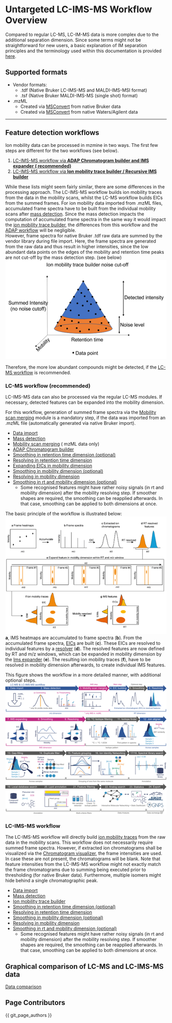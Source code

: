 # Untargeted LC-IMS-MS Workflow Overview

Compared to regular LC-MS, LC-IM-MS data is more complex due to the additional separation dimension.
Since some terms might not be straightforward for new users, a basic explanation of IM separation
principles and the terminology used within this documentation is
provided [here](../../terminology/ion-mobility-terminology.md).

## Supported formats

* Vendor formats:
    * .tdf (Native Bruker LC-IMS-MS and MALDI-IMS-MSI format)
    * .tsf (Native Bruker MALDI-IMS-MS (single shot) format)
* .mzML
    * Created via [MSConvert](https://proteowizard.sourceforge.io/download.html) from native Bruker
      data
    * Created via [MSConvert](https://proteowizard.sourceforge.io/download.html) from native
      Waters/Agilent data

***

## Feature detection workflows

Ion mobility data can be processed in mzmine in two ways. The first few steps are different for
the two workflows (see below).

1. [LC-IMS-MS workflow via **ADAP Chromatogram builder and IMS expander** **(
   recommended)**](#lc-ms-workflow-recommended)
2. [LC-IMS-MS workflow via **Ion mobility trace builder / Recursive IMS
   builder**](#lc-ims-ms-workflow)

While these lists might seem fairly similar, there are some differences in the processing approach.
The LC-IMS-MS workflow builds ion mobility traces from the data in the mobility scans, whilst the
LC-MS workflow builds EICs from the summed frames. For ion mobility data imported from .mzML files,
accumulated frame spectra have to be built from the individual mobility scans
after [mass detection](../../module_docs/featdet_mass_detection/mass-detection.md). Since the mass
detection impacts the computation of accumulated frame spectra in the same way it would impact
the [ion mobility trace builder](#lc-ims-ms-workflow), the differences from this workflow and
the [ADAP workflow](#lc-ms-workflow-recommended) will be negligible.  
However, frame spectra for native Bruker .tdf raw data are summed by the vendor library during file
import. Here, the frame spectra are generated from the raw data and thus result in higher
intensities, since the low abundant data points on the edges of the mobility and retention time
peaks are not cut-off by the mass detection step. (see below)
![noise cutoff](noise_cutoff.png)

Therefore, the more low abundant compounds might be detected, if
the [LC-MS workflow](#lc-ims-ms-workflow) is recommended.

### LC-MS workflow (recommended)

LC-IMS-MS data can also be processed via the regular LC-MS modules. If necessary, detected features
can be expanded into the mobility dimension.

For this workflow, generation of summed frame spectra via
the [Mobility scan merging](../../module_docs/featdet_mobility_scan_merging/mobility-scan-merging.md)
module
is a mandatory step, if the data was imported from an .mzML file (automatically generated via native
Bruker import).

- [Data import](../../module_docs/io/data-import.md#ms-data)
- [Mass detection](../../module_docs/featdet_mass_detection/mass-detection.md)
- [Mobility scan merging](../../module_docs/featdet_mobility_scan_merging/mobility-scan-merging.md) (
  mzML
  data only)
- [ADAP Chromatogram builder](../../module_docs/lc-ms_featdet/featdet_adap_chromatogram_builder/adap-chromatogram-builder.md)
- [Smoothing in retention time dimension (optional)](../../module_docs/featdet_smoothing/smoothing.md)
- [Resolving in retention time dimension](../../module_docs/featdet_resolver_local_minimum/local-minimum-resolver.md)
- [Expanding EICs in mobility dimension](../../module_docs/lc-ims-ms_featdet/featdet_ims_expander/ims-expander.md)
- [Smoothing  in mobility dimension (optional)](../../module_docs/featdet_smoothing/smoothing.md#mobility-dimension)
- [Resolving in mobility dimension](../../module_docs/featdet_resolver_local_minimum/local-minimum-resolver.md#resolving-the-ion-mobility-dimension)
- [Smoothing in rt and mobility dimension (optional)](../../module_docs/featdet_smoothing/smoothing.md)
    - Some recognised features might have rather noisy signals (in rt and mobility dimension) after
      the mobility resolving step. If smoother shapes are required, the smoothing can be reapplied
      afterwards. In that case, smoothing can be applied to both dimensions at once.

The basic principle of the workflow is illustrated below:
![IMS_adap_workflow_01.png](IMS_adap_workflow_01.png)
**a**, IMS heatmaps are accumulated to frame spectra (**b**). From the accumulated frame
spectra, [EICs](../../terminology/general-terminology.md#extracted-ion-chromatogram) are built (**c**).
These EICs are resolved to individual features
by a [resolver](../../module_docs/featdet_resolver_local_minimum/local-minimum-resolver.md) (**d**).
The resolved features are now defined by RT and m/z windows, which can be expanded in mobility
dimension by
the [Ims expander](../../module_docs/lc-ims-ms_featdet/featdet_ims_expander/ims-expander.md) (**e**).
The resulting ion mobility traces (**f**), have to be resolved in mobility dimension afterwards, to
create individual IMS features.


This figure shows the workflow in a more detailed manner, with additional optional steps.
![workflow-image](../lcmsworkflow/mzmine_workflows_1_lc.png)

### LC-IMS-MS workflow

The LC-IMS-MS workflow will directly
build [ion mobility traces](../../terminology/ion-mobility-terminology.md#ion-mobility-trace) from
the raw data in the mobility scans. This workflow does not necessarily require summed frame spectra.
However, if extracted ion chromatograms shall be visualized via
the [Chromatogram visualizer](../../visualization_modules/raw_data_overview/raw_data_additional.md#chromatogram-plot),
the frame
intensities are used. In case these are not present, the chromatograms will be blank. Note that
feature intensities from the LC-IMS-MS workflow might not exactly match the frame chromatograms due
to summing being executed prior to thresholding (for native Bruker data). Furthermore, multiple
isomers might hide behind a single chromatographic peak.

- [Data import](../../module_docs/io/data-import.md#ms-data)
- [Mass detection](../../module_docs/featdet_mass_detection/mass-detection.md)
- [Ion mobility trace builder](../../module_docs/lc-ims-ms_featdet/featdet_ion_mobility_trace_builder/ion-mobility-trace-builder.md)
- [Smoothing in retention time dimension (optional)](../../module_docs/featdet_smoothing/smoothing.md)
- [Resolving in retention time dimension](../../module_docs/featdet_resolver_local_minimum/local-minimum-resolver.md)
- [Smoothing  in mobility dimension (optional)](../../module_docs/featdet_smoothing/smoothing.md#mobility-dimension)
- [Resolving in mobility dimension](../../module_docs/featdet_resolver_local_minimum/local-minimum-resolver.md#resolving-the-ion-mobility-dimension)
- [Smoothing in rt and mobility dimension (optional)](../../module_docs/featdet_smoothing/smoothing.md)
    - Some recognised features might have rather noisy signals (in rt and mobility dimension) after
      the mobility resolving step. If smoother shapes are required, the smoothing can be reapplied
      afterwards. In that case, smoothing can be applied to both dimensions at once.

## Graphical comparison of LC-MS and LC-IMS-MS data

[Data comparison](lc-ms-and-lc-ims-ms-data-comparison.md)

## Page Contributors

{{ git_page_authors }}
